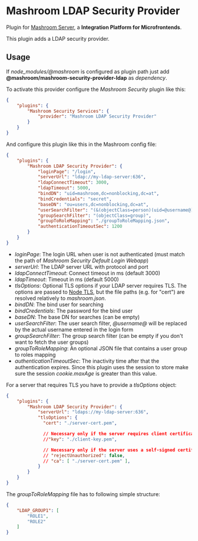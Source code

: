 
# Mashroom LDAP Security Provider

Plugin for [Mashroom Server](https://www.mashroom-server.com), a **Integration Platform for Microfrontends**.

This plugin adds a LDAP security provider.

## Usage

If *node_modules/@mashroom* is configured as plugin path just add **@mashroom/mashroom-security-provider-ldap** as *dependency*.

To activate this provider configure the _Mashroom Security_ plugin like this:

```json
{
    "plugins": {
        "Mashroom Security Services": {
            "provider": "Mashroom LDAP Security Provider"
        }
    }
}
```

And configure this plugin like this in the Mashroom config file:

```json
{
    "plugins": {
        "Mashroom LDAP Security Provider": {
            "loginPage": "/login",
            "serverUrl": "ldap://my-ldap-server:636",
            "ldapConnectTimeout": 3000,
            "ldapTimeout": 5000,
            "bindDN": "uid=mashroom,dc=nonblocking,dc=at",
            "bindCredentials": "secret",
            "baseDN": "ou=users,dc=nonblocking,dc=at",
            "userSearchFilter": "(&(objectClass=person)(uid=@username@))",
            "groupSearchFilter": "(objectClass=group)",
            "groupToRoleMapping": "./groupToRoleMapping.json",
            "authenticationTimeoutSec": 1200
        }
    }
}
```

 * _loginPage_: The login URL when user is not authenticated (must match the path of _Mashroom Security Default Login Webapp_)
 * _serverUrl_: The LDAP server URL with protocol and port
 * _ldapConnectTimeout_: Connect timeout in ms (default 3000)
 * _ldapTimeout_: Timeout in ms (default 5000)
 * _tlsOptions_: Optional TLS options if your LDAP server requires TLS. The options are passed to [Node TLS](https://nodejs.org/api/tls.html),
    but the file paths (e.g. for "cert") are resolved relatively to _mashroom.json_.
 * _bindDN_: The bind user for searching
 * _bindCredentials_: The password for the bind user
 * _baseDN_: The base DN for searches (can be empty)
 * _userSearchFilter_: The user search filter, _@username@_ will be replaced by the actual username entered in the login form
 * _groupSearchFilter_: The group search filter (can be empty if you don't want to fetch the user groups)
 * _groupToRoleMapping_: An optional JSON file that contains a user group to roles mapping
 * _authenticationTimeoutSec_: The inactivity time after that the authentication expires. Since this plugin uses the session to store make sure the session _cookie.maxAge_ is greater than this value.

For a server that requires TLS you have to provide a _tlsOptions_ object:

```json
{
    "plugins": {
        "Mashroom LDAP Security Provider": {
            "serverUrl": "ldaps://my-ldap-server:636",
            "tlsOptions": {
              "cert": "./server-cert.pem",

              // Necessary only if the server requires client certificate authentication.
              //"key": "./client-key.pem",

              // Necessary only if the server uses a self-signed certificate.
              // "rejectUnauthorized": false,
              // "ca": [ "./server-cert.pem" ],
            }
        }
    }
}
```

The _groupToRoleMapping_ file has to following simple structure:

```json
{
    "LDAP_GROUP1": [
        "ROLE1",
        "ROLE2"
    ]
}
```

